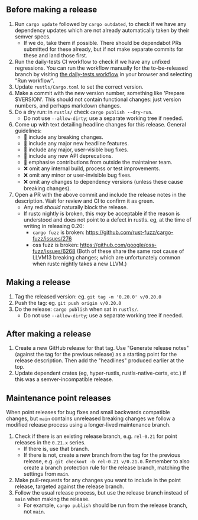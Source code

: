 ## Before making a release

1. Run `cargo update` followed by `cargo outdated`, to check if we have any
   dependency updates which are not already automatically taken by their semver specs.
   - If we do, take them if possible.  There should be dependabot PRs submitted for these already, but if
     not make separate commits for these and land those first.
2. Run the daily-tests CI workflow to check if we have any unfixed regressions.
   You can run the workflow manually for the to-be-released branch by visiting
   [the daily-tests workflow](https://github.com/rustls/rustls/actions/workflows/daily-tests.yml)
   in your browser and selecting "Run workflow".
3. Update `rustls/Cargo.toml` to set the correct version.
4. Make a commit with the new version number, something like 'Prepare $VERSION'.  This
   should not contain functional changes: just version numbers, and perhaps markdown changes.
5. Do a dry run: in `rustls/` check `cargo publish --dry-run`.
   - Do not use `--allow-dirty`; use a separate working tree if needed.
6. Come up with text detailing headline changes for this release.  General guidelines:
   * :green_heart: include any breaking changes.
   * :green_heart: include any major new headline features.
   * :green_heart: include any major, user-visible bug fixes.
   * :green_heart: include any new API deprecations.
   * :green_heart: emphasise contributions from outside the maintainer team.
   * :x: omit any internal build, process or test improvements.
   * :x: omit any minor or user-invisible bug fixes.
   * :x: omit any changes to dependency versions (unless these cause breaking changes).
7. Open a PR with the above commit and include the release notes in the description.
   Wait for review and CI to confirm it as green.
   - Any red _should_ naturally block the release.
   - If rustc nightly is broken, this _may_ be acceptable if the reason is understood
     and does not point to a defect in rustls.  eg, at the time of writing in releasing 0.20:
     - `cargo fuzz` is broken: https://github.com/rust-fuzz/cargo-fuzz/issues/276
     - oss fuzz is broken: https://github.com/google/oss-fuzz/issues/6268
     (Both of these share the same root cause of LLVM13 breaking changes; which are
      unfortunately common when rustc nightly takes a new LLVM.)

## Making a release

1. Tag the released version: eg. `git tag -m '0.20.0' v/0.20.0`
2. Push the tag: eg. `git push origin v/0.20.0`
3. Do the release: `cargo publish` when sat in `rustls/`.
   - Do not use `--allow-dirty`; use a separate working tree if needed.

## After making a release

1. Create a new GitHub release for that tag.  Use "Generate release notes" (against the tag for the previous release)
   as a starting point for the release description.  Then add the "headlines" produced earlier at the top.
2. Update dependent crates (eg, hyper-rustls, rustls-native-certs, etc.) if this was a semver-incompatible release.

## Maintenance point releases

When point releases for bug fixes and small backwards compatible changes, but `main` contains unreleased breaking
changes we follow a modified release process using a longer-lived maintenance branch.

1. Check if there is an existing release branch, e.g. `rel-0.21` for point releases in the `0.21.x` series.
   - If there is, use that branch.
   - If there is not, create a new branch from the tag for the previous release, e.g. `git checkout -b rel-0.21 v/0.21.0`.
     Remember to also create a branch protection rule for the release branch, matching the settings from `main`.
2. Make pull-requests for any changes you want to include in the point release, targeted against the release branch.
3. Follow the usual release process, but use the release branch instead of `main` when making the release.
   - For example, `cargo publish` should be run from the release branch, not `main`.
